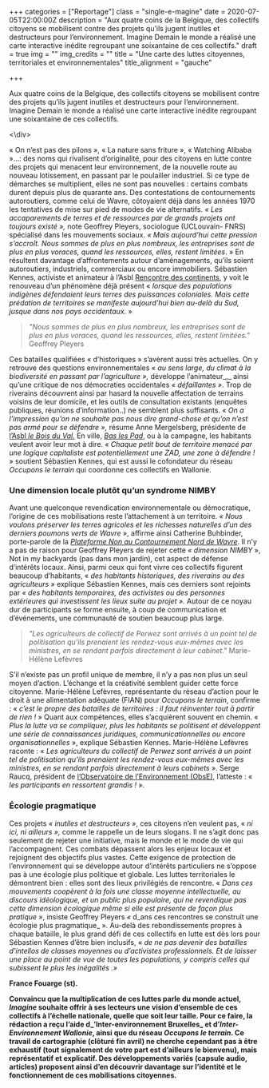 +++
categories = ["Reportage"]
class = "single-e-magine"
date = 2020-07-05T22:00:00Z
description = "Aux quatre coins de la Belgique, des collectifs citoyens se mobilisent contre des projets qu’ils jugent inutiles et destructeurs pour l’environnement. Imagine Demain le monde a réalisé une carte interactive inédite regroupant une soixantaine de ces collectifs."
draft = true
img = ""
img_credits = ""
title = "Une carte des luttes citoyennes, territoriales et environnementales"
title_alignment = "gauche"

+++
<div class="chapeau">

Aux quatre coins de la Belgique, des collectifs citoyens se mobilisent contre des projets qu’ils jugent inutiles et destructeurs pour l’environnement. Imagine Demain le monde a réalisé une carte interactive inédite regroupant une soixantaine de ces collectifs.

<\\div>

« On n’est pas des pilons », « La nature sans friture », « Watching Alibaba »...: des noms qui rivalisent d’originalité, pour des citoyens en lutte contre des projets qui menacent leur environnement, de la nouvelle route au nouveau lotissement, en passant par le poulailler industriel. Si ce type de démarches se multiplient, elles ne sont pas nouvelles : certains combats durent depuis plus de quarante ans. Des contestations de contournements autoroutiers, comme celui de Wavre, côtoyaient déjà dans les années 1970 les tentatives de mise sur pied de modes de vie alternatifs. _« Les accaparements de terres et de ressources par de grands projets ont toujours existé »,_ note Geoffrey Pleyers, sociologue (UCLouvain- FNRS) spécialisé dans les mouvements sociaux. _« Mais aujourd’hui cette pression s’accroît. Nous sommes de plus en plus nombreux, les entreprises sont de plus en plus voraces, quand les ressources, elles, restent limitées_. » En résultent davantage d’affrontements autour d’aménagements, qu’ils soient autoroutiers, industriels, commerciaux ou encore immobiliers. Sébastien Kennes, activiste et animateur à l’Asbl [Rencontre des continents](http://rencontredescontinents.be/), y voit le renouveau d’un phénomène déjà présent « _lorsque des populations indigènes défendaient leurs terres des puissances coloniales. Mais cette prédation de territoires se manifeste aujourd’hui bien au-delà du Sud, jusque dans nos pays occidentaux._ »

> _"Nous sommes de plus en plus nombreux, les entreprises sont de plus en plus voraces, quand les ressources, elles, restent limitées."_ Geoffrey Pleyers

Ces batailles qualifiées « d’historiques » s’avèrent aussi très actuelles. On y retrouve des questions environnementales « _au sens large, du climat à la biodiversité en passant par l’agriculture »,_ développe l’animateur_,_ ainsi qu’une critique de nos démocraties occidentales _« défaillantes »_. Trop de riverains découvrent ainsi par hasard la nouvelle affectation de terrains voisins de leur domicile, et les outils de consultation existants (enquêtes publiques, réunions d’information..) ne semblent plus suffisants. « _On a l’impression qu’on ne souhaite pas nous dire grand-chose et qu’on n’est pas armé pour se défendre »,_ résume Anne Mergelsberg, présidente de [l’Asbl _le Bois_ _du Val._](https://kiosque.imagine-magazine.com/?p=222) En ville, [_Bas les Pad_](https://kiosque.imagine-magazine.com/?p=224), ou à la campagne, les habitants veulent avoir leur mot à dire. _« Chaque petit bout de territoire menacé par une logique capitaliste est potentiellement une ZAD, une zone à défendre !_ » soutient Sébastien Kennes, qui est aussi le cofondateur du réseau _Occupons le terrain_ qui coordonne ces collectifs en Wallonie.

### **Une dimension locale plutôt qu’un syndrome NIMBY**

Avant une quelconque revendication environnementale ou démocratique, l’origine de ces mobilisations reste l’attachement à un territoire. _« Nous voulons préserver les terres agricoles et les richesses naturelles d’un des derniers poumons verts de Wavre_ », affirme ainsi Catherine Buhbinder, porte-parole de la [_Plateforme Non au Contournement Nord de Wavre_](https://kiosque.imagine-magazine.com/?p=227). Il n’y a pas de raison pour Geoffrey Pleyers de rejeter cette _« dimension NIMBY_ », Not in my backyards (pas dans mon jardin), cet aspect de défense d’intérêts locaux. Ainsi, parmi ceux qui font vivre ces collectifs figurent beaucoup d’habitants, « _des habitants historiques, des riverains ou des agriculteurs »_ explique Sébastien Kennes, mais ces derniers sont rejoints par _« des habitants temporaires, des activistes ou des personnes extérieures qui investissent les lieux suite au projet »._ Autour de ce noyau dur de participants se forme ensuite, à coup de communication et d’événements, une communauté de soutien beaucoup plus large.

> _"Les agriculteurs de collectif de Perwez sont arrivés à un point tel de politisation qu'ils prenaient les rendez-vous eux-mêmes avec les ministres, en se rendant parfois directement à leur cabinet."_ Marie-Hélène Lefèvres

S’il n’existe pas un profil unique de membre, il n’y a pas non plus un seul moyen d’action. L’échange et la créativité semblent guider cette force citoyenne. Marie-Hélène Lefèvres, représentante du réseau d’action pour le droit à une alimentation adéquate (FIAN) pour _Occupons le terrain_, confirme : « _c’est le propre des batailles de territoires : il faut réinventer tout à partir de rien !_ » Quant aux compétences, elles s’acquièrent souvent en chemin. « _Plus la lutte va se compliquer, plus les habitants se politisent et développent une série de connaissances juridiques, communicationnelles ou encore organisationnelles_ », explique Sébastien Kennes. Marie-Hélène Lefèvres raconte : « _Les agriculteurs du collectif de Perwez sont arrivés à un point tel de politisation qu’ils prenaient les rendez-vous eux-mêmes avec les ministres, en se rendant parfois directement à leurs cabinets_ ». Serge Raucq, président de [l’Observatoire de l’Environnement (ObsE)](https://kiosque.imagine-magazine.com/?p=241), l’atteste : « _les participants en ressortent grandis !_ ».

### **Écologie pragmatique**

Ces projets _« inutiles et destructeurs »_, ces citoyens n’en veulent pas, « _ni ici, ni ailleurs »,_ comme le rappelle un de leurs slogans. Il ne s’agit donc pas seulement de rejeter une initiative, mais le monde et le mode de vie qui l’accompagnent. Ces combats dépassent alors les enjeux locaux et rejoignent des objectifs plus vastes. Cette exigence de protection de l’environnement qui se développe autour d’intérêts particuliers ne s’oppose pas à une écologie plus politique et globale. Les luttes territoriales le démontrent bien : elles sont des lieux privilégiés de rencontre. « _Dans ces mouvements coopèrent à la fois une classe moyenne intellectuelle, au discours idéologique, et un public plus populaire, qui ne revendique pas cette dimension écologique même si elle est présente de façon plus pratique_ », insiste Geoffrey Pleyers _«_ d_ans ces rencontres se construit une écologie plus pragmatique_ ». Au-delà des rebondissements propres à chaque bataille, le plus grand défi de ces collectifs en lutte est dès lors pour Sébastien Kennes d’être bien inclusifs, « _de ne pas devenir des batailles d’intellos de classes moyennes ou d’activistes professionnels. Et de laisser une place au point de vue de toutes les populations, y compris celles qui subissent le plus les inégalités .»_

**France Fouarge (st).**

**Convaincu que la multiplication de ces luttes parle du monde actuel, _Imagine_ souhaite offrir à ses lecteurs une vision d’ensemble de ces collectifs à l’échelle nationale, quelle que soit leur taille. Pour ce faire, la rédaction a reçu l’aide d_’Inter-environnement Bruxelles_ et d’_Inter-Environnement Wallonie_, ainsi que du réseau _Occupons le terrain_. Ce travail de cartographie (clôturé fin avril) ne cherche cependant pas à être exhaustif (tout signalement de votre part est d’ailleurs le bienvenu), mais représentatif et explicatif. Des développements variés (capsule audio, articles) proposent ainsi d’en découvrir davantage sur l’identité et le fonctionnement de ces mobilisations citoyennes.**